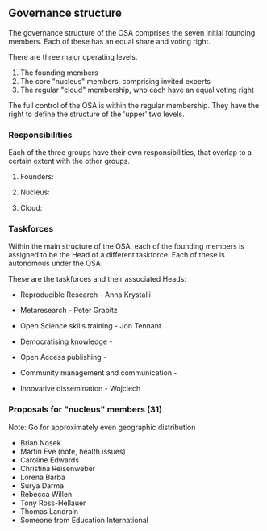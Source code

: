 ## Governance structure

The governance structure of the OSA comprises the seven initial founding members. Each of these has an equal share and voting right.

There are three major operating levels.

1. The founding members
2. The core "nucleus" members, comprising invited experts
3. The regular "cloud" membership, who each have an equal voting right

The full control of the OSA is within the regular membership. They have the right to define the structure of the 'upper' two levels.

### Responsibilities

Each of the three groups have their own responsibilities, that overlap to a certain extent with the other groups.

1. Founders:

2. Nucleus:

3. Cloud:


### Taskforces

Within the main structure of the OSA, each of the founding members is assigned to be the Head of a different taskforce. Each of these is autonomous under the OSA.

These are the taskforces and their associated Heads:

* Reproducible Research - Anna Krystalli

* Metaresearch - Peter Grabitz

* Open Science skills training - Jon Tennant

* Democratising knowledge - 

* Open Access publishing - 

* Community management and communication - 

* Innovative dissemination - Wojciech

### Proposals for "nucleus" members (31)

Note: Go for approximately even geographic distribution

* Brian Nosek
* Martin Eve (note, health issues)
* Caroline Edwards
* Christina Reisenweber
* Lorena Barba
* Surya Darma
* Rebecca Willen
* Tony Ross-Hellauer
* Thomas Landrain
* Someone from Education International